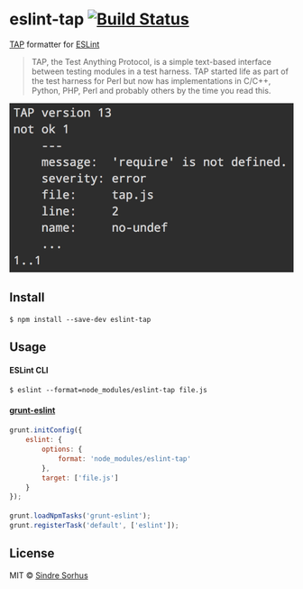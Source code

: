 # eslint-tap [![Build Status](https://travis-ci.org/sindresorhus/eslint-tap.svg?branch=master)](https://travis-ci.org/sindresorhus/eslint-tap)

[TAP](http://testanything.org) formatter for [ESLint](http://eslint.org)

> TAP, the Test Anything Protocol, is a simple text-based interface between testing modules in a test harness. TAP started life as part of the test harness for Perl but now has implementations in C/C++, Python, PHP, Perl and probably others by the time you read this.

![](screenshot.png)


## Install

```
$ npm install --save-dev eslint-tap
```


## Usage

#### ESLint CLI

```
$ eslint --format=node_modules/eslint-tap file.js
```

#### [grunt-eslint](https://github.com/sindresorhus/grunt-eslint)

```js
grunt.initConfig({
	eslint: {
		options: {
			format: 'node_modules/eslint-tap'
		},
		target: ['file.js']
	}
});

grunt.loadNpmTasks('grunt-eslint');
grunt.registerTask('default', ['eslint']);
```


## License

MIT © [Sindre Sorhus](https://sindresorhus.com)
